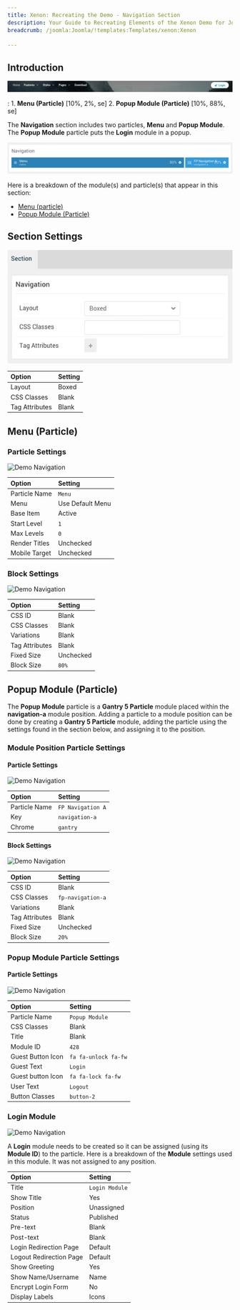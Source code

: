 ```yaml
---
title: Xenon: Recreating the Demo - Navigation Section
description: Your Guide to Recreating Elements of the Xenon Demo for Joomla
breadcrumb: /joomla:Joomla/!templates:Templates/xenon:Xenon

---
```


## Introduction

![](assets/demo_2.jpeg)

:   1. **Menu (Particle)** [10%, 2%, se]
    2. **Popup Module (Particle)** [10%, 88%, se]

The **Navigation** section includes two particles, **Menu** and **Popup Module**. The **Popup Module** particle puts the **Login** module in a popup.

![](assets/home_navigation.jpeg)

Here is a breakdown of the module(s) and particle(s) that appear in this section:

* [Menu (particle)](#menu-(particle))
* [Popup Module (Particle)](#popup-module-(particle))

## Section Settings

![](assets/demo_navigation_settings.jpeg)

| Option           | Setting     |
| :--------------- | :---------- |
| Layout           | Boxed       |
| CSS Classes      | Blank       |
| Tag Attributes   | Blank       |

## Menu (Particle)

### Particle Settings

![Demo Navigation](demo_navigation_1.jpeg)

| Option        | Setting          |
| :-----        | :-----           |
| Particle Name | `Menu`           |
| Menu          | Use Default Menu |
| Base Item     | Active           |
| Start Level   | `1`              |
| Max Levels    | `0`              |
| Render Titles | Unchecked        |
| Mobile Target | Unchecked        |

### Block Settings

![Demo Navigation](demo_navigation_2.jpeg)

| Option         | Setting   |
| :-----         | :-----    |
| CSS ID         | Blank     |
| CSS Classes    | Blank     |
| Variations     | Blank     |
| Tag Attributes | Blank     |
| Fixed Size     | Unchecked |
| Block Size     | `80%`     |

## Popup Module (Particle)

The **Popup Module** particle is a **Gantry 5 Particle** module placed within the **navigation-a** module position. Adding a particle to a module position can be done by creating a **Gantry 5 Particle** module, adding the particle using the settings found in the section below, and assigning it to the position.

### Module Position Particle Settings

#### Particle Settings

![Demo Navigation](demo_navigation_3.jpeg)

| Option        | Setting           |
| :-----        | :-----            |
| Particle Name | `FP Navigation A` |
| Key           | `navigation-a`    |
| Chrome        | `gantry`          |

#### Block Settings

![Demo Navigation](demo_navigation_4.jpeg)

| Option         | Setting           |
| :-----         | :-----            |
| CSS ID         | Blank             |
| CSS Classes    | `fp-navigation-a` |
| Variations     | Blank             |
| Tag Attributes | Blank             |
| Fixed Size     | Unchecked         |
| Block Size     | `20%`             |

### Popup Module Particle Settings

#### Particle Settings

![Demo Navigation](demo_navigation_5.jpeg)

| Option            | Setting              |
| :-----            | :-----               |
| Particle Name     | `Popup Module`       |
| CSS Classes       | Blank                |
| Title             | Blank                |
| Module ID         | `428`                |
| Guest Button Icon | `fa fa-unlock fa-fw` |
| Guest Text        | `Login`              |
| Guest button Icon | `fa fa-lock fa-fw`   |
| User Text         | `Logout`             |
| Button Classes    | `button-2`           |

### Login Module

![Demo Navigation](demo_2b.jpeg)

A **Login** module needs to be created so it can be assigned (using its **Module ID**) to the particle. Here is a breakdown of the **Module** settings used in this module. It was not assigned to any position.

| Option                  | Setting        |
| :-----                  | :-----         |
| Title                   | `Login Module` |
| Show Title              | Yes            |
| Position                | Unassigned     |
| Status                  | Published      |
| Pre-text                | Blank          |
| Post-text               | Blank          |
| Login Redirection Page  | Default        |
| Logout Redirection Page | Default        |
| Show Greeting           | Yes            |
| Show Name/Username      | Name           |
| Encrypt Login Form      | No             |
| Display Labels          | Icons          |
